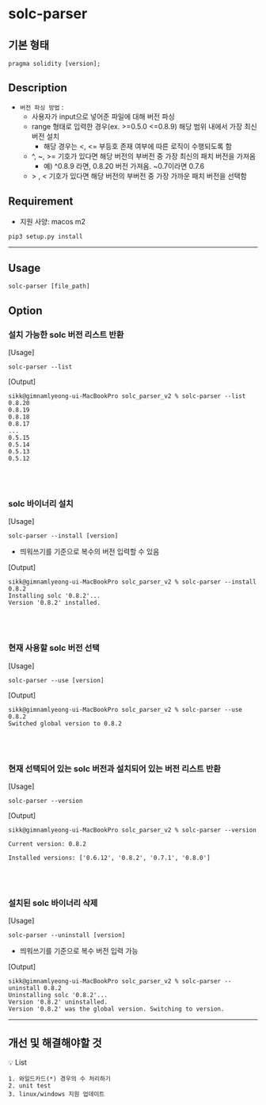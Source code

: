 # solc-parser

## 기본 형태

```solidity
pragma solidity [version];
```

## Description

- `버전 파싱 방법` :
  - 사용자가 input으로 넣어준 파일에 대해 버전 파싱
  - range 형태로 입력한 경우(ex. >=0.5.0 <=0.8.9) 해당 범위 내에서 가장 최신 버전 설치
    - 해당 경우는 <, <= 부등호 존재 여부에 따른 로직이 수행되도록 함
  - ^, ~, >= 기호가 있다면 해당 버전의 부버전 중 가장 최신의 패치 버전을 가져옴
    - 예) ^0.8.9 라면, 0.8.20 버전 가져옴. ~0.7이라면 0.7.6
  - \> , < 기호가 있다면 해당 버전의 부버전 중 가장 가까운 패치 버전을 선택함

## Requirement

- 지원 사양: macos m2

```shell
pip3 setup.py install
```

---

## Usage

```shell
solc-parser [file_path]
```

## Option

### 설치 가능한 solc 버전 리스트 반환

[Usage]

```shell
solc-parser --list
```

[Output]

```shell
sikk@gimnamlyeong-ui-MacBookPro solc_parser_v2 % solc-parser --list
0.8.20
0.8.19
0.8.18
0.8.17
...
0.5.15
0.5.14
0.5.13
0.5.12
```

<br></br>

### solc 바이너리 설치

[Usage]

```shell
solc-parser --install [version]
```

- 띄워쓰기를 기준으로 복수의 버전 입력할 수 있음

[Output]

```shell
sikk@gimnamlyeong-ui-MacBookPro solc_parser_v2 % solc-parser --install 0.8.2
Installing solc '0.8.2'...
Version '0.8.2' installed.
```

<br></br>

### 현재 사용할 solc 버전 선택

[Usage]

```shell
solc-parser --use [version]
```

[Output]

```shell
sikk@gimnamlyeong-ui-MacBookPro solc_parser_v2 % solc-parser --use 0.8.2
Switched global version to 0.8.2
```

<br></br>

### 현재 선택되어 있는 solc 버전과 설치되어 있는 버전 리스트 반환

[Usage]

```shell
solc-parser --version
```

[Output]

```shell
sikk@gimnamlyeong-ui-MacBookPro solc_parser_v2 % solc-parser --version

Current version: 0.8.2

Installed versions: ['0.6.12', '0.8.2', '0.7.1', '0.8.0']
```

<br></br>

### 설치된 solc 바이너리 삭제

[Usage]

```shell
solc-parser --uninstall [version]
```

- 띄워쓰기를 기준으로 복수 버전 입력 가능

[Output]

```shell
sikk@gimnamlyeong-ui-MacBookPro solc_parser_v2 % solc-parser --uninstall 0.8.2
Uninstalling solc '0.8.2'...
Version '0.8.2' uninstalled.
Version '0.8.2' was the global version. Switching to version.
```

---

## 개선 및 해결해야할 것

<aside>
💡 List

    1. 와일드카드(*) 경우의 수 처리하기
    2. unit test
    3. linux/windows 지원 업데이트

</aside>
